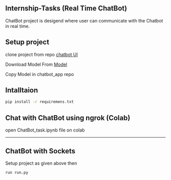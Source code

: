 ## Internship-Tasks (Real Time ChatBot)
ChatBot project is desigend where user can communicate with the Chatbot in real time.

## Setup project
  
  clone project from repo
  [chatbot UI](https://github.com/USTAADCOM/chatbot_task.git)
  
  Download Model From
  [Model](https://drive.google.com/file/d/157cGLz6s94la0G8bdzxxTOo3D7ckHB1w/view?usp=sharing) 

  Copy Model in chatbot_app repo
## Intalltaion

```bash
pip install -r requiremens.txt
```
## Chat with ChatBot using ngrok (Colab)
open ChatBot_task.ipynb file on colab 
_______________________________________
## ChatBot with Sockets 
Setup project as given above then 
```code
run run.py
```
